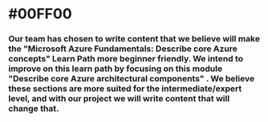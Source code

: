 # #00FF00
### Our team has chosen to write content that we believe will make the "Microsoft Azure Fundamentals: Describe core Azure concepts" Learn Path more beginner friendly. We intend to improve on this learn path by focusing on this module "Describe core Azure architectural components" . We believe these sections are more suited for the intermediate/expert level, and with our project we will write content that will change that.
